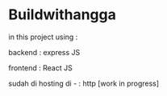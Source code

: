 # Buildwithangga


in this project using :

backend : express JS

frontend : React JS

sudah di hosting di - : http [work in progress]
